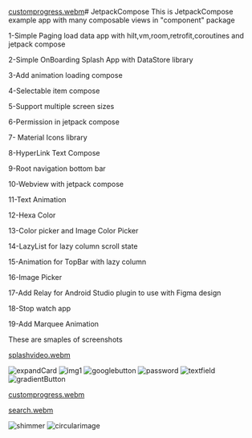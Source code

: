 [customprogress.webm](https://github.com/HusseinKamal/JetpackCompose/assets/29864161/3634520a-b8c6-4837-924d-37a98558c1ad)# JetpackCompose
This is JetpackCompose example app with many composable views in "component" package   

1-Simple Paging load data app with hilt,vm,room,retrofit,coroutines and jetpack compose    

2-Simple OnBoarding Splash App with DataStore library   

3-Add animation loading compose    

4-Selectable item compose   

5-Support multiple screen sizes    

6-Permission in jetpack compose   

7- Material Icons library   

8-HyperLink Text Compose   

9-Root navigation bottom bar   

10-Webview with jetpack compose   

11-Text Animation   

12-Hexa Color   

13-Color picker and Image Color Picker   

14-LazyList for lazy column scroll state   

15-Animation for TopBar with lazy column   

16-Image Picker   

17-Add Relay for Android Studio plugin to use with Figma design   

18-Stop watch app   

19-Add Marquee Animation 

These are smaples of screenshots 

[splashvideo.webm](https://github.com/HusseinKamal/JetpackCompose/assets/29864161/28bfdfa0-0621-4305-83f9-3aade50d0d57)

![expandCard](https://github.com/HusseinKamal/JetpackCompose/assets/29864161/da8bf17c-1747-4afd-b05c-3064e7e349f3)
![img1](https://github.com/HusseinKamal/JetpackCompose/assets/29864161/fa8227d0-b8ff-4503-a3a2-e3e512737459)
![googlebutton](https://github.com/HusseinKamal/JetpackCompose/assets/29864161/4a624820-4097-4dbe-a2d4-01bb7386b41b)
![password](https://github.com/HusseinKamal/JetpackCompose/assets/29864161/6d1f526c-74a6-4d8c-8af1-d6f21c62cb9c)
![textfield](https://github.com/HusseinKamal/JetpackCompose/assets/29864161/5495b7ab-5098-42ac-89bd-988f67fa6f5a)
![gradientButton](https://github.com/HusseinKamal/JetpackCompose/assets/29864161/c5174b9a-59d2-47b2-8c87-e4fa9f46067e)

[customprogress.webm](https://github.com/HusseinKamal/JetpackCompose/assets/29864161/a4132b5a-3ac1-4907-81f1-38bc07587527)

[search.webm](https://github.com/HusseinKamal/JetpackCompose/assets/29864161/fe210aa2-bd30-4e9a-bf01-1621320af681)

![shimmer](https://github.com/HusseinKamal/JetpackCompose/assets/29864161/aeee2bc2-96d0-42be-9167-2dbebb682e03)
![circularimage](https://github.com/HusseinKamal/JetpackCompose/assets/29864161/b84fa1a1-2816-4362-b795-eaf4d9e3dda9)








